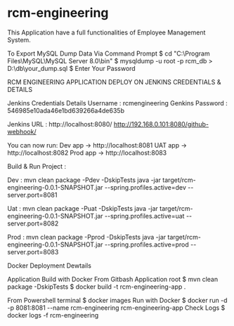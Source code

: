 # rcm-engineering
This Application have a full functionalities of Employee Management System.

To Export MySQL Dump Data Via Command Prompt
$ cd "C:\Program Files\MySQL\MySQL Server 8.0\bin"
$ mysqldump -u root -p rcm_db > D:\db\your_dump.sql
$ Enter Your Password

RCM ENGINEERING APPLICATION DEPLOY ON JENKINS CREDENTIALS & DETAILS

Jenkins Credentials Details
Username : rcmengineering
Genkins Password : 546985e10ada46e1bd639266a4de635b

Jenkins URL : http://localhost:8080/
http://192.168.0.101:8080/github-webhook/

You can now run:
Dev app → http://localhost:8081
UAT app → http://localhost:8082
Prod app → http://localhost:8083

Build & Run Project :

Dev :
mvn clean package -Pdev -DskipTests
java -jar target/rcm-engineering-0.0.1-SNAPSHOT.jar --spring.profiles.active=dev --server.port=8081

Uat :
mvn clean package -Puat -DskipTests
java -jar target/rcm-engineering-0.0.1-SNAPSHOT.jar --spring.profiles.active=uat --server.port=8082

Prod :
mvn clean package -Pprod -DskipTests
java -jar target/rcm-engineering-0.0.1-SNAPSHOT.jar --spring.profiles.active=prod --server.port=8083

Docker Deployment Dewtails

Application Build with Docker 
From Gitbash Application root
$ mvn clean package -DskipTests
$ docker build -t rcm-engineering-app .

From Powershell terminal
$ docker images
Run with Docker
$ docker run -d -p 8081:8081 --name rcm-engineering rcm-engineering-app
Check Logs
$ docker logs -f rcm-engineering
